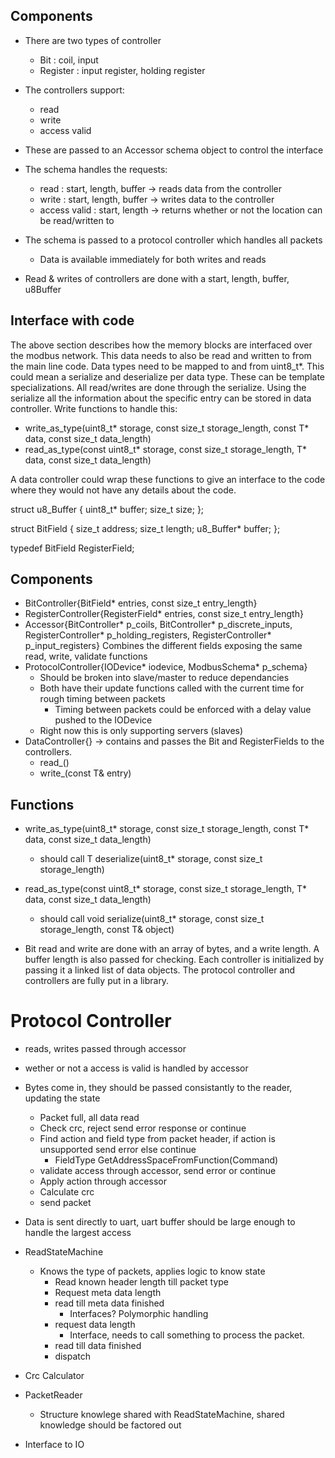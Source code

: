 ## Components
+ There are two types of controller
    + Bit : coil, input
    + Register : input register, holding register
+ The controllers support:
    + read
    + write
    + access valid
+ These are passed to an Accessor schema object to control the interface
+ The schema handles the requests:
    + read : start, length, buffer -> reads data from the controller
    + write : start, length, buffer -> writes data to the controller
    + access valid : start, length -> returns whether or not the location can be read/written to
+ The schema is passed to a protocol controller which handles all packets
    + Data is available immediately for both writes and reads

+ Read & writes of controllers are done with a start, length, buffer, u8Buffer


## Interface with code
The above section describes how the memory blocks are interfaced over the modbus network.
This data needs to also be read and written to from the main line code. Data types need
to be mapped to and from uint8_t*. This could mean a serialize and deserialize per data type.
These can be template specializations. All read/writes are done through the serialize.
Using the serialize all the information about the specific entry can be stored in data controller.
Write functions to handle this:
+ write_as_type<T>(uint8_t* storage, const size_t storage_length, const T* data, const size_t data_length)
+ read_as_type<T>(const uint8_t* storage, const size_t storage_length, T* data, const size_t data_length)

A data controller could wrap these functions to give an interface to the code where they would not have any details
about the code.

struct u8_Buffer {
  uint8_t* buffer;
  size_t size;
};

struct BitField {
  size_t address;
  size_t length;
  u8_Buffer* buffer;
};

typedef BitField RegisterField;

## Components
+ BitController{BitField* entries, const size_t entry_length}
+ RegisterController{RegisterField* entries, const size_t entry_length}
+ Accessor{BitController* p_coils, BitController* p_discrete_inputs, RegisterController* p_holding_registers, RegisterController* p_input_registers}
	Combines the different fields exposing the same read, write, validate functions
+ ProtocolController{IODevice* iodevice, ModbusSchema* p_schema}
    + Should be broken into slave/master to reduce dependancies
    + Both have their update functions called with the current time for rough timing between packets
      + Timing between packets could be enforced with a delay value pushed to the IODevice
    + Right now this is only supporting servers (slaves)
+ DataController{} -> contains and passes the Bit and RegisterFields to the controllers.
  + read_<Entry Name>()
  + write_<Entry Name>(const T& entry)

## Functions
+ write_as_type<T>(uint8_t* storage, const size_t storage_length, const T* data, const size_t data_length)
    + should call T deserialize<T>(uint8_t* storage, const size_t storage_length)
+ read_as_type<T>(const uint8_t* storage, const size_t storage_length, T* data, const size_t data_length)
    + should call void serialize<T>(uint8_t* storage, const size_t storage_length, const T& object)

+ Bit read and write are done with an array of bytes, and a write length. A buffer length is also passed for checking.
Each controller is initialized by passing it a linked list of data objects.
The protocol controller and controllers are fully put in a library.



# Protocol Controller
+ reads, writes passed through accessor
+ wether or not a access is valid is handled by accessor
+ Bytes come in, they should be passed consistantly to the reader, updating the state
  + Packet full, all data read
  + Check crc, reject send error response or continue
  + Find action and field type from packet header, if action is unsupported send error else continue
      +  FieldType GetAddressSpaceFromFunction(Command)
  + validate access through accessor, send error or continue
  + Apply action through accessor
  + Calculate crc
  + send packet
+ Data is sent directly to uart, uart buffer should be large enough to handle the largest access

+ ReadStateMachine
  + Knows the type of packets, applies logic to know state
    + Read known header length till packet type
    + Request meta data length
    + read till meta data finished
        + Interfaces? Polymorphic handling
    + request data length
        + Interface, needs to call something to process the packet.
    + read till data finished
    + dispatch
+ Crc Calculator
+ PacketReader
  + Structure knowlege shared with ReadStateMachine, shared knowledge should be factored out
+ Interface to IO
